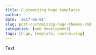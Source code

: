 ```yaml
---
title: Customizing Hugo templates
author: ~
date: '2017-06-01'
slug: post-customizing-hugo-themes-rmd
categories: [web development]
tags: [hugo, template, customizing]
---
```


Text